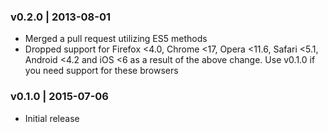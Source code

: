 ### v0.2.0 | 2013-08-01
- Merged a pull request utilizing ES5 methods
- Dropped support for Firefox <4.0, Chrome <17, Opera <11.6, Safari <5.1, Android <4.2 and iOS <6 as a result of the above change. Use v0.1.0 if you need support for these browsers

### v0.1.0 | 2015-07-06
- Initial release